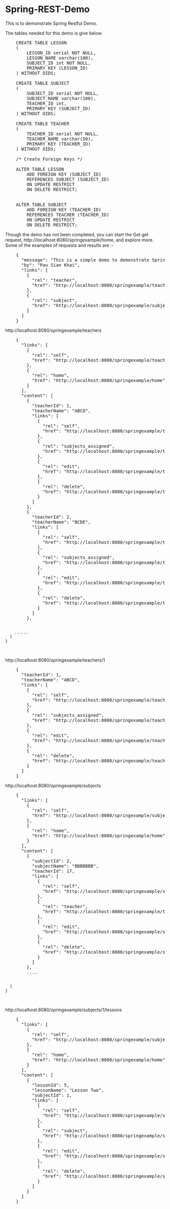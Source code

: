 <h1>Spring-REST-Demo</h1>
<p>This is to demonstrate Spring Restful Demo.</p>
<p>The tables needed for this demo is give below </p>

<pre>
	CREATE TABLE LESSON
	(
		LESSON_ID serial NOT NULL,
		LESSON_NAME varchar(100),
		SUBJECT_ID int NOT NULL,
		PRIMARY KEY (LESSON_ID)
	) WITHOUT OIDS;
		
	CREATE TABLE SUBJECT
	(
		SUBJECT_ID serial NOT NULL,
		SUBJECT_NAME varchar(100),
		TEACHER_ID int,
		PRIMARY KEY (SUBJECT_ID)
	) WITHOUT OIDS;
		
	CREATE TABLE TEACHER
	(
		TEACHER_ID serial NOT NULL,
		TEACHER_NAME varchar(50),
		PRIMARY KEY (TEACHER_ID)
	) WITHOUT OIDS;
			
	/* Create Foreign Keys */
	
	ALTER TABLE LESSON
		ADD FOREIGN KEY (SUBJECT_ID)
		REFERENCES SUBJECT (SUBJECT_ID)
		ON UPDATE RESTRICT
		ON DELETE RESTRICT;
	
	
	ALTER TABLE SUBJECT
		ADD FOREIGN KEY (TEACHER_ID)
		REFERENCES TEACHER (TEACHER_ID)
		ON UPDATE RESTRICT
		ON DELETE RESTRICT;
</pre>

<p>Though the demo has not been completed, you can start the Get get request, http://localhost:8080/springexample/home, and explore more. Some of the examples of requests and results are :-</P>
<pre>
	{
	  "message": "This is a simple demo to demonstrate Spring Restful, please follow the links to explore more",
	  "by": "Pau Sian Khai",
	  "links": [
	    {
	      "rel": "teacher",
	      "href": "http://localhost:8080/springexample/teachers"
	    },
	    {
	      "rel": "subject",
	      "href": "http://localhost:8080/springexample/subjects"
	    }
	  ]
	}
</pre>

<p>http://localhost:8080/springexample/teachers</P>
<pre>
	{
	  "links": [
	    {
	      "rel": "self",
	      "href": "http://localhost:8080/springexample/teachers"
	    },
	    {
	      "rel": "home",
	      "href": "http://localhost:8080/springexample/home"
	    }
	  ],
	  "content": [
	    {
	      "teacherId": 1,
	      "teacherName": "ABCD",
	      "links": [
	        {
	          "rel": "self",
	          "href": "http://localhost:8080/springexample/teachers/1"
	        },
	        {
	          "rel": "subjects_assigned",
	          "href": "http://localhost:8080/springexample/teachers/1/subjects"
	        },
	        {
	          "rel": "edit",
	          "href": "http://localhost:8080/springexample/teachers/1"
	        },
	        {
	          "rel": "delete",
	          "href": "http://localhost:8080/springexample/teachers/1"
	        }
	      ]
	    },
	    {
	      "teacherId": 2,
	      "teacherName": "BCDE",
	      "links": [
	        {
	          "rel": "self",
	          "href": "http://localhost:8080/springexample/teachers/2"
	        },
	        {
	          "rel": "subjects_assigned",
	          "href": "http://localhost:8080/springexample/teachers/2/subjects"
	        },
	        {
	          "rel": "edit",
	          "href": "http://localhost:8080/springexample/teachers/2"
	        },
	        {
	          "rel": "delete",
	          "href": "http://localhost:8080/springexample/teachers/2"
	        }
	      ]
	    },
	    
		......
	  ]
	}
</pre>

<p>http://localhost:8080/springexample/teachers/1</P>
<pre>
	{
	  "teacherId": 1,
	  "teacherName": "ABCD",
	  "links": [
	    {
	      "rel": "self",
	      "href": "http://localhost:8080/springexample/teachers/1"
	    },
	    {
	      "rel": "subjects_assigned",
	      "href": "http://localhost:8080/springexample/teachers/1/subjects"
	    },
	    {
	      "rel": "edit",
	      "href": "http://localhost:8080/springexample/teachers/1"
	    },
	    {
	      "rel": "delete",
	      "href": "http://localhost:8080/springexample/teachers/1"
	    }
	  ]
	}
</pre>

<p>http://localhost:8080/springexample/subjects</p>
<pre>
	{
	  "links": [
	    {
	      "rel": "self",
	      "href": "http://localhost:8080/springexample/subjects"
	    },
	    {
	      "rel": "home",
	      "href": "http://localhost:8080/springexample/home"
	    }
	  ],
	  "content": [
	    {
	      "subjectId": 2,
	      "subjectName": "BBBBBBB",
	      "teacherId": 17,
	      "links": [
	        {
	          "rel": "self",
	          "href": "http://localhost:8080/springexample/subjects/2"
	        },
	        {
	          "rel": "teacher",
	          "href": "http://localhost:8080/springexample/teachers/17"
	        },
	        {
	          "rel": "edit",
	          "href": "http://localhost:8080/springexample/subjects/2"
	        },
	        {
	          "rel": "delete",
	          "href": "http://localhost:8080/springexample/subjects/2"
	        }
	      ]
	    },
		....
	    
	  ]
	}
</pre>

<p>http://localhost:8080/springexample/subjects/1/lessons</p>
<pre>
	{
	  "links": [
	    {
	      "rel": "self",
	      "href": "http://localhost:8080/springexample/subjects/1/lessons"
	    },
	    {
	      "rel": "home",
	      "href": "http://localhost:8080/springexample/home"
	    }
	  ],
	  "content": [
	    {
	      "lessonId": 5,
	      "lessonName": "Lesson Two",
	      "subjectId": 1,
	      "links": [
	        {
	          "rel": "self",
	          "href": "http://localhost:8080/springexample/subjects/1/lessons/5"
	        },
	        {
	          "rel": "subject",
	          "href": "http://localhost:8080/springexample/subjects/1"
	        },
	        {
	          "rel": "edit",
	          "href": "http://localhost:8080/springexample/subjects/1/lessons/5"
	        },
	        {
	          "rel": "delete",
	          "href": "http://localhost:8080/springexample/subjects/1/lessons/5"
	        }
	      ]
	    }
	  ]
	}
</pre>